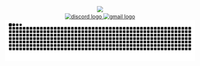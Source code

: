 <div align="center">
  <img style="max-width:600px; max-height:600px; width: auto; height: auto;" src="https://media.tenor.com/aqrVj-YBUucAAAAM/shino-wag.gif"  />
</div>

<div align="center">
  <a href="https://discord.com/users/255330500913266689" target="_blank">
    <img src="https://raw.githubusercontent.com/maurodesouza/profile-readme-generator/master/src/assets/icons/social/discord/default.svg" width="52" height="40" alt="discord logo"  />
  </a>
  <a href="mailto:hello@cansu.dev" target="_blank">
    <img src="https://raw.githubusercontent.com/maurodesouza/profile-readme-generator/master/src/assets/icons/social/gmail/default.svg" width="52" height="40" alt="gmail logo"  />
  </a>
</div>

<img src="https://raw.githubusercontent.com/caner-cetin/caner-cetin/output/github-snake.svg" alt="Snake animation" />
